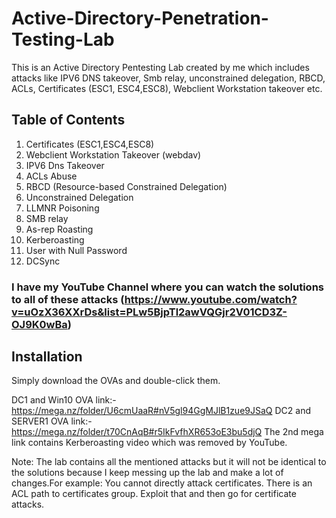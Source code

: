 # Active-Directory-Penetration-Testing-Lab
This is an Active Directory Pentesting Lab created by me which includes attacks like IPV6 DNS takeover, Smb relay, unconstrained delegation, RBCD, ACLs, Certificates (ESC1, ESC4,ESC8), Webclient Workstation takeover etc. 
## Table of Contents
1. Certificates (ESC1,ESC4,ESC8)
2. Webclient Workstation Takeover (webdav)
3. IPV6 Dns Takeover
4. ACLs Abuse
5. RBCD (Resource-based Constrained Delegation)
6. Unconstrained Delegation
7. LLMNR Poisoning
8. SMB relay
9. As-rep Roasting
10. Kerberoasting
11. User with Null Password
12. DCSync
### I have my YouTube Channel where you can watch the solutions to all of these attacks (https://www.youtube.com/watch?v=uOzX36XXrDs&list=PLw5BjpTl2awVQGjr2V01CD3Z-OJ9K0wBa)
## Installation
Simply download the OVAs and double-click them. 

DC1 and Win10 OVA link:- https://mega.nz/folder/U6cmUaaR#nV5gl94GgMJlB1zue9JSaQ
DC2 and SERVER1 OVA link:- https://mega.nz/folder/t70CnAqB#r5IkFvfhXR653oE3bu5djQ
The 2nd mega link contains Kerberoasting video which was removed by YouTube.

Note: The lab contains all the mentioned attacks but it will not be identical to the solutions because I keep messing up the lab and make a lot of changes.For example: You cannot directly attack certificates. There is an ACL path to certificates group. Exploit that and then go for certificate attacks. 
